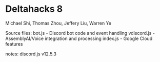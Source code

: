 # Deltahacks 8 
Michael Shi, Thomas Zhou, Jeffery Liu, Warren Ye

Source files:
bot.js - Discord bot code and event handling
vdiscord.js - AssemblyAI/Voice integration and processing
index.js - Google Cloud features


notes:
discord.js v12.5.3